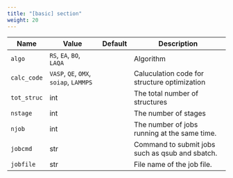 ```yaml
---
title: "[basic] section"
weight: 20
---
```


| Name | Value | Default | Description |
| ---- | ----- | ------- | ----------- |
| `algo` | `RS`, `EA`, `BO`, `LAQA` |   | Algorithm |
| `calc_code` | `VASP`, `QE`, `OMX`, `soiap`, `LAMMPS` |  | Caluculation code for structure optimization |
| `tot_struc` | int |   | The total number of structures |
| `nstage`    | int |   | The number of stages |
| `njob`      | int |   | The number of jobs running at the same time. |
| `jobcmd`    | str |   | Command to submit jobs such as qsub and sbatch. |
| `jobfile`   | str |   | File name of the job file. |

